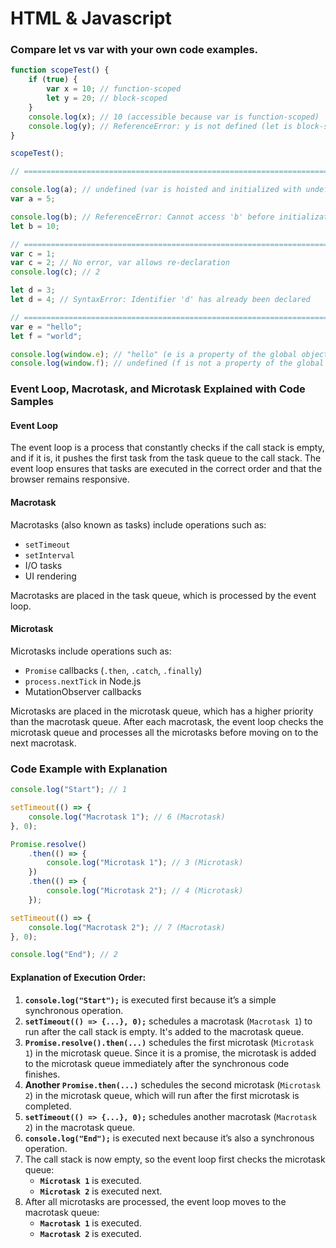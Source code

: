 # HTML & Javascript

### Compare  let vs  var with your own code examples.

```js
function scopeTest() {
    if (true) {
        var x = 10; // function-scoped
        let y = 20; // block-scoped
    }
    console.log(x); // 10 (accessible because var is function-scoped)
    console.log(y); // ReferenceError: y is not defined (let is block-scoped)
}

scopeTest();

// ====================================================================

console.log(a); // undefined (var is hoisted and initialized with undefined)
var a = 5;

console.log(b); // ReferenceError: Cannot access 'b' before initialization
let b = 10;

// ====================================================================
var c = 1;
var c = 2; // No error, var allows re-declaration
console.log(c); // 2

let d = 3;
let d = 4; // SyntaxError: Identifier 'd' has already been declared

// ====================================================================
var e = "hello";
let f = "world";

console.log(window.e); // "hello" (e is a property of the global object)
console.log(window.f); // undefined (f is not a property of the global object)

```



### Event Loop, Macrotask, and Microtask Explained with Code Samples

#### **Event Loop**

The event loop is a process that constantly checks if the call stack is empty, and if it is, it pushes the first task from the task queue to the call stack. The event loop ensures that tasks are executed in the correct order and that the browser remains responsive.

#### **Macrotask**

Macrotasks (also known as tasks) include operations such as:

- `setTimeout`
- `setInterval`
- I/O tasks
- UI rendering

Macrotasks are placed in the task queue, which is processed by the event loop.

#### **Microtask**

Microtasks include operations such as:

- `Promise` callbacks (`.then`, `.catch`, `.finally`)
- `process.nextTick` in Node.js
- MutationObserver callbacks

Microtasks are placed in the microtask queue, which has a higher priority than the macrotask queue. After each macrotask, the event loop checks the microtask queue and processes all the microtasks before moving on to the next macrotask.

### Code Example with Explanation

```js
console.log("Start"); // 1

setTimeout(() => {
    console.log("Macrotask 1"); // 6 (Macrotask)
}, 0);

Promise.resolve()
    .then(() => {
        console.log("Microtask 1"); // 3 (Microtask)
    })
    .then(() => {
        console.log("Microtask 2"); // 4 (Microtask)
    });

setTimeout(() => {
    console.log("Macrotask 2"); // 7 (Macrotask)
}, 0);

console.log("End"); // 2
```

#### **Explanation of Execution Order:**

1. **`console.log("Start");`** is executed first because it’s a simple synchronous operation.
2. **`setTimeout(() => {...}, 0);`** schedules a macrotask (`Macrotask 1`) to run after the call stack is empty. It's added to the macrotask queue.
3. **`Promise.resolve().then(...)`** schedules the first microtask (`Microtask 1`) in the microtask queue. Since it is a promise, the microtask is added to the microtask queue immediately after the synchronous code finishes.
4. **Another `Promise.then(...)`** schedules the second microtask (`Microtask 2`) in the microtask queue, which will run after the first microtask is completed.
5. **`setTimeout(() => {...}, 0);`** schedules another macrotask (`Macrotask 2`) in the macrotask queue.
6. **`console.log("End");`** is executed next because it’s also a synchronous operation.
7. The call stack is now empty, so the event loop first checks the microtask queue:
   - **`Microtask 1`** is executed.
   - **`Microtask 2`** is executed next.
8. After all microtasks are processed, the event loop moves to the macrotask queue:
   - **`Macrotask 1`** is executed.
   - **`Macrotask 2`** is executed.